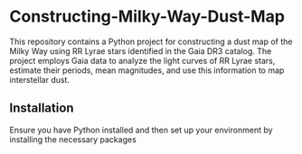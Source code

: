 # Constructing-Milky-Way-Dust-Map



This repository contains a Python project for constructing a dust map of the Milky Way using RR Lyrae stars identified in the Gaia DR3 catalog. The project employs Gaia data to analyze the light curves of RR Lyrae stars, estimate their periods, mean magnitudes, and use this information to map interstellar dust.

## Installation

Ensure you have Python installed and then set up your environment by installing the necessary packages
